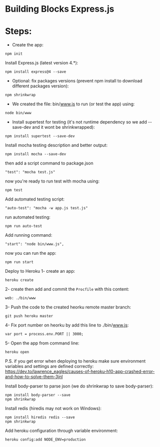 # Building Blocks Express.js

# Steps:

- Create the app:
```
npm init
```

Install Express.js (latest version 4.*):
```
npm install express@4 --save
```

- Optional: fix packages versions (prevent npm install to download
different packages version):
```
npm shrinkwrap
```
- We created the file: bin/www.js to run (or test the app) using:
```
node bin/www
```
- Install supertest for testing (it's not runtime dependency so we add --save-dev and it wont be shrinkwrapped):
```
npm install supertest --save-dev
```

Install mocha testing description and better output:
```
npm install mocha --save-dev
```
then add a script command to package.json
```
"test": "mocha test.js"
```
now you're ready to run test with mocha using:
```
npm test
```
Add automated testing script:
```
"auto-test": "mocha -w app.js test.js"
```
run automated testing:
```
npm run auto-test
```
Add running command:
```
"start": "node bin/www.js",
```
now you can run the app:
```
npm run start
```

Deploy to Heroku
1- create an app:
```
heroku create
```
2- create then add and commit the `Procfile` with this content:
```
web: ./bin/www
```
3- Push the code to the created heorku remote master branch:
```
git push heroku master
```
4- Fix port number on heorku by add this line to ./bin/www.js:
```
var port = process.env.PORT || 3000;
```
5- Open the app from command line:
```
heroku open
```

P.S. if you get error when deploying to heroku make sure environment variables and settings are defined correctly:
https://dev.to/lawrence_eagles/causes-of-heroku-h10-app-crashed-error-and-how-to-solve-them-3jnl


Install body-parser to parse json (we do shrinkwrap to save body-parser):
```
npm install body-parser --save
npm shrinkwrap
```

Install redis (hiredis may not work on Windows):
```
npm install hiredis redis --save
npm shrinkwrap
```
Add heroku configuration through variable environment:
```
heroku config:add NODE_ENV=production
```
